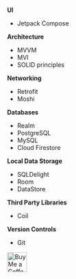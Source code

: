 **UI**
- Jetpack Compose

**Architecture**
- MVVM 
- MVI
- SOLID principles

**Networking**
- Retrofit
- Moshi

**Databases**
- Realm
- PostgreSQL
- MySQL
- Cloud Firestore

**Local Data Storage**
- SQLDelight
- Room
- DataStore

**Third Party Libraries**
- Coil

**Version Controls**
- Git

<a href='https://ko-fi.com/daniatitienei' target='_blank'><img height='35' style='border:0px;height:46px;' src='https://az743702.vo.msecnd.net/cdn/kofi3.png?v=0' border='0' alt='Buy Me a Coffee at ko-fi.com' />

<!---
daniatitienei/daniatitienei is a ✨ special ✨ repository because its `README.md` (this file) appears on your GitHub profile.
You can click the Preview link to take a look at your changes.
--->
